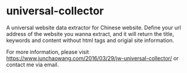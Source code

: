 # universal-collector
A universal website data extractor for Chinese website.
Define your url address of the website you wanna extract, and it will return the title, keywords and content without html tags and origial site information.

For more information, please visit https://www.junchaowang.com/2016/03/29/jw-universal-collector/ or contact me via email.

